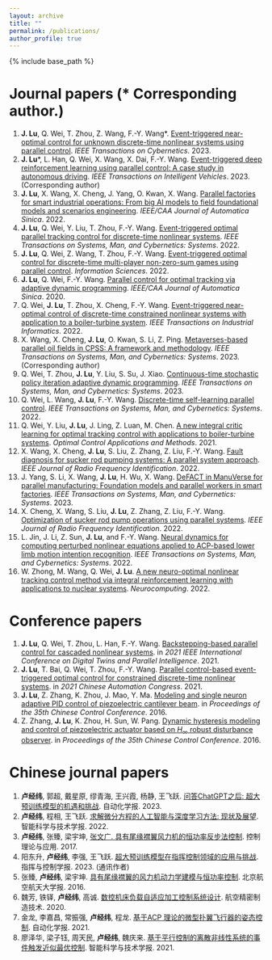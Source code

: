 ```yaml
---
layout: archive
title: ""
permalink: /publications/
author_profile: true
---
```


{% include base_path %}

Journal papers (* Corresponding author.)
======
1. **J. Lu**, Q. Wei, T. Zhou, Z. Wang, F.-Y. Wang*. [Event-triggered near-optimal control for unknown discrete-time nonlinear systems using parallel control](https://ieeexplore.ieee.org/abstract/document/9770467). *IEEE Transactions on Cybernetics*. 2023.
2. **J. Lu***, L. Han, Q. Wei, X. Wang, X. Dai, F.-Y. Wang. [Event-triggered deep reinforcement learning using parallel control: A case study in autonomous driving](https://ieeexplore.ieee.org/document/10081497). *IEEE Transactions on Intelligent Vehicles*. 2023. (Corresponding author)
3. **J. Lu**, X. Wang, X. Cheng, J. Yang, O. Kwan, X. Wang. [Parallel factories for smart industrial operations: From big AI models to field foundational models and scenarios engineering](https://ieeexplore.ieee.org/abstract/document/9970438). *IEEE/CAA Journal of Automatica Sinica*. 2022.
4. **J. Lu**, Q. Wei, Y. Liu, T. Zhou, F.-Y. Wang. [Event-triggered optimal parallel tracking control for discrete-time nonlinear systems](https://ieeexplore.ieee.org/abstract/document/9416988). *IEEE Transactions on Systems, Man, and Cybernetics: Systems*. 2022.
5. **J. Lu**, Q. Wei, Z. Wang, T. Zhou, F.-Y. Wang. [Event-triggered optimal control for discrete-time multi-player non-zero-sum games using parallel control](https://www.sciencedirect.com/science/article/abs/pii/S0020025521010975). *Information Sciences*. 2022.
6. **J. Lu**, Q. Wei, F.-Y. Wang. [Parallel control for optimal tracking via adaptive dynamic programming](https://ieeexplore.ieee.org/abstract/document/9239112). *IEEE/CAA Journal of Automatica Sinica*. 2020.
7. Q. Wei, **J. Lu**, T. Zhou, X. Cheng, F.-Y. Wang. [Event-triggered near-optimal control of discrete-time constrained nonlinear systems with application to a boiler-turbine system](https://ieeexplore.ieee.org/abstract/document/9551775). *IEEE Transactions on Industrial Informatics*. 2022.
8. X. Wang, X. Cheng, **J. Lu**, O. Kwan, S. Li, Z. Ping. [Metaverses-based parallel oil fields in CPSS: A framework and methodology](https://ieeexplore.ieee.org/abstract/document/9997139). *IEEE Transactions on Systems, Man, and Cybernetics: Systems*. 2023. (Corresponding author)
9. Q. Wei, T. Zhou, **J. Lu**, Y. Liu, S. Su, J. Xiao. [Continuous-time stochastic policy iteration adaptive dynamic programming](https://ieeexplore.ieee.org/abstract/document/10168821). *IEEE Transactions on Systems, Man, and Cybernetics: Systems*. 2023.
10. Q. Wei, L. Wang, **J. Lu**, F.-Y. Wang. [Discrete-time self-learning parallel control](https://ieeexplore.ieee.org/abstract/document/9112237). *IEEE Transactions on Systems, Man, and Cybernetics: Systems*. 2022.
11. Q. Wei, Y. Liu, **J. Lu**, J. Ling, Z. Luan, M. Chen. [A new integral critic learning for optimal tracking control with applications to boiler-turbine systems](https://onlinelibrary.wiley.com/doi/abs/10.1002/oca.2792). *Optimal Control Applications and Methods*. 2021.
12. X. Wang, X. Cheng, **J. Lu**, S. Liu, Z. Zhang, Z. Liu, F.-Y. Wang. [Fault diagnosis for sucker rod pumping systems: A parallel system approach](https://ieeexplore.ieee.org/abstract/document/9912373). *IEEE Journal of Radio Frequency Identification*. 2022.
13. J. Yang, S. Li, X. Wang, **J. Lu**, H. Wu, X. Wang. [DeFACT in ManuVerse for parallel manufacturing: Foundation models and parallel workers in smart factories](https://ieeexplore.ieee.org/abstract/document/10004441). *IEEE Transactions on Systems, Man, and Cybernetics: Systems*. 2023.
14. X. Cheng, X. Wang, S. Liu, **J. Lu**, Z. Zhang, Z. Liu, F.-Y. Wang. [Optimization of sucker rod pump operations using parallel systems](https://ieeexplore.ieee.org/abstract/document/9940198). *IEEE Journal of Radio Frequency Identification*. 2022.
15. L. Jin, J. Li, Z. Sun, **J. Lu**, and F.-Y. Wang. [Neural dynamics for computing perturbed nonlinear equations applied to ACP-based lower limb motion intention recognition](https://ieeexplore.ieee.org/abstract/document/9557756). *IEEE Transactions on Systems, Man, and Cybernetics: Systems*. 2022.
16. W. Zhong, M. Wang, Q. Wei, **J. Lu**. [A new neuro-optimal nonlinear tracking control method via integral reinforcement learning with applications to nuclear systems](https://www.sciencedirect.com/science/article/abs/pii/S0925231222000558). *Neurocomputing*. 2022.

Conference papers
======
1. **J. Lu**, Q. Wei, T. Zhou, L. Han, F.-Y. Wang. [Backstepping-based parallel control for cascaded nonlinear systems](https://ieeexplore.ieee.org/abstract/document/9540126). in *2021 IEEE International Conference on Digital Twins and Parallel Intelligence*. 2021.
2. **J. Lu**, T. Bai, Q. Wei, T. Zhou, F.-Y. Wang. [Parallel control-based event-triggered optimal control for constrained discrete-time nonlinear systems](https://ieeexplore.ieee.org/abstract/document/9728210). in *2021 Chinese Automation Congress*. 2021.
3. **J. Lu**, Z. Zhang, K. Zhou, J. Mao, Y. Ma. [Modeling and single neuron adaptive PID control of piezoelectric cantilever beam](https://ieeexplore.ieee.org/abstract/document/7553210). in *Proceedings of the 35th Chinese Control Conference*. 2016.
4. Z. Zhang, **J. Lu**, K. Zhou, H. Sun, W. Pang. [Dynamic hysteresis modeling and control of piezoelectric actuator based on $H_{\infty}$ robust disturbance observer](https://ieeexplore.ieee.org/abstract/document/7553200). in *Proceedings of the 35th Chinese Control Conference*. 2016.

Chinese journal papers
=====
1. **卢经纬**, 郭超, 戴星原, 缪青海, 王兴霞, 杨静, 王飞跃. [问答ChatGPT之后: 超大预训练模型的机遇和挑战](http://www.aas.net.cn/article/zdhxb/2023/4/705). 自动化学报. 2023.
2. **卢经纬**, 程相, 王飞跃. [求解微分方程的人工智能与深度学习方法: 现状及展望](https://www.infocomm-journal.com/znkx/EN/10.11959/j.issn.2096-6652.202255). 智能科学与技术学报. 2022.
3. **卢经纬**, 张臻, 梁宇坤, [张文广. 具有尾缘襟翼风力机的恒功率反步法控制](http://jcta.alljournals.ac.cn/cta_cn/ch/reader/view_abstract.aspx?file_no=CCTA160254&flag=1). 控制理论与应用. 2017.
4. 阳东升, **卢经纬**, 李强, 王飞跃. [超大预训练模型在指挥控制领域的应用与挑战](https://kns.cnki.net/kcms2/article/abstract?v=Eo9-C_M6tLlxVyG2piPk-7mkKRkWs2BrJYXr6hKi8GKAfKfw0FLDIHYUvj9a8bXBVJc2H79PQ8vIG_cZj_Ir-Wh2PnHmjP9-d7B16J2iOgZeRfX2cuivYSxnHuGCJJci0GU_MZPdMx_IT7ePLthsWQ==&uniplatform=NZKPT&language=CHS). 指挥与控制学报. 2023. (通讯作者)
5. 张臻, **卢经纬**, 梁宇坤. [具有尾缘襟翼的风力机动力学建模与恒功率控制](http://html.rhhz.net/BJHKHTDXXBZRB/20170307.htm). 北京航空航天大学报. 2016.
6. 魏芳, 铁铎, **卢经纬**, 高诚. [数控机床负载自适应加工控制系统设计](https://kns.cnki.net/kcms2/article/abstract?v=Eo9-C_M6tLkw6xXMy-diVIMzXqqXjVSczEH2VMPlTaUnuBy7MuZUNp1-KBEkprFisrhPFFUgjL5_nEsJzwAr4DYrdxwMWGBrAKnnZzBHxNXwSWKt7GX0qCoTKK1hCjeR4cPqphtc8ksixo53Y2-q9w==&uniplatform=NZKPT&language=CHS). 航空精密制造技术. 2020.
7. 金龙, 李嘉昌, 常振强, **卢经纬**, 程龙. [基于ACP 理论的微型扑翼飞行器的姿态控制](http://www.aas.net.cn/article/doi/10.16383/j.aas.c210646). 自动化学报. 2021.
8. 廖泽华, 梁子钰, 周天民, **卢经纬**, 魏庆来. [基于平行控制的离散非线性系统的事件触发近似最优控制](https://www.infocomm-journal.com/znkx/CN/10.11959/j.issn.2096-6652.202142). 智能科学与技术学报. 2021.







